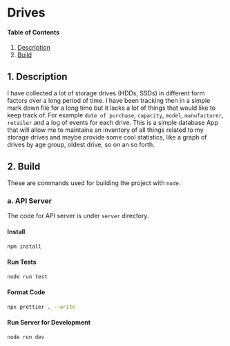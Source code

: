 # Drives


#### Table of Contents
1. [Description](#description)
2. [Build](#build)

## 1. Description

I have collected a lot of storage drives (HDDs, SSDs) in different form factors over a long period of time. I have been tracking then in a simple mark down file for a long time but it lacks a lot of things that would like to keep track of. For example `date of purchase`, `capacity`, `model`, `manufacturer`, `retailer` and a log of events for each drive. This is a simple database App that will allow me to maintaine an inventory of all things related to my storage drives and maybe provide some cool statistics, like a graph of drives by age group, oldest drive, so on an so forth.

## 2. Build

These are commands used for building the project with `node`.

### a. API Server

The code for API server is under `server` directory.

#### Install

```bash
npm install
```

#### Run Tests

```bash
node run test
```

#### Format Code

```bash
npx prettier . --write
```

#### Run Server for Development

```bash
node run dev
```
